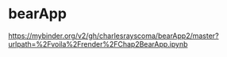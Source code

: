 # bearApp
https://mybinder.org/v2/gh/charlesrayscoma/bearApp2/master?urlpath=%2Fvoila%2Frender%2FChap2BearApp.ipynb
